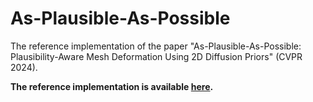 # As-Plausible-As-Possible
The reference implementation of the paper "As-Plausible-As-Possible: Plausibility-Aware Mesh Deformation Using 2D Diffusion Priors" (CVPR 2024).

**The reference implementation is available [here](https://github.com/KAIST-Visual-AI-Group/APAP).**
